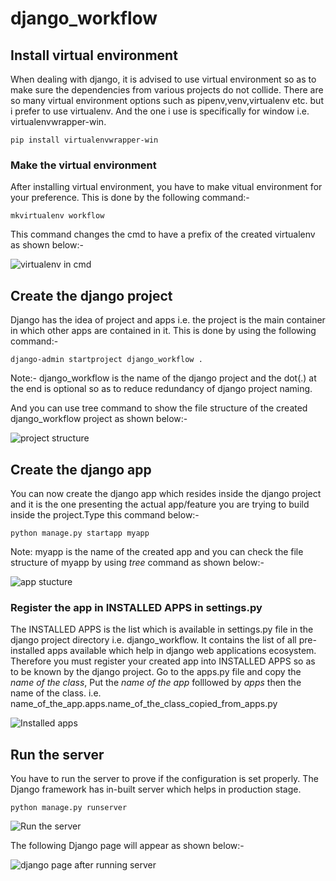 # django_workflow

## Install virtual environment

When dealing with django, it is advised to use virtual environment so as to make sure the dependencies from various projects do not collide.
There are so many virtual environment options such as pipenv,venv,virtualenv etc. but i prefer to use virtualenv.
And the one i use is specifically for window i.e. virtualenvwrapper-win.

``` pip install virtualenvwrapper-win ```

### Make the virtual environment

After installing virtual environment, you have to make vitual environment for your
preference. This is done by the following command:-

``` mkvirtualenv workflow ```

This command changes the  cmd to have a prefix of the created virtualenv as shown below:-

![virtualenv in cmd](IMAGES/cmd.png)

## Create the django project

Django has the idea of project and apps i.e. the project is the main container in which other apps are contained in it. This is done by using the following command:-

``` django-admin startproject django_workflow . ```

Note:- django_workflow is the name of the django project and the dot(.) at the end is optional so as to reduce redundancy of django project naming.

And you can use tree command to show the file structure of the created django_workflow project as shown below:-

![project structure](projectstructure.png)

## Create the django app

You can now create the django app which resides inside the django project and it is the one presenting the actual app/feature you are trying to build inside the project.Type this command below:-

``` python manage.py startapp myapp ```

Note: myapp is the name of the created app and you can check the file structure of myapp by using *tree* command as shown below:-

![app stucture](appstructure.png)

### Register the app in INSTALLED APPS in settings.py

The INSTALLED APPS is the list which is available in settings.py file in the django project directory i.e. django_workflow.
It contains the list of all pre-installed apps available which help in django web applications ecosystem.
Therefore you must register your created app into INSTALLED APPS so as to be known by the django project.
Go to the apps.py file and copy the *name of the class*, Put  the *name of the app* folllowed by *apps* then the name of the class.
i.e. name_of_the_app.apps.name_of_the_class_copied_from_apps.py

![Installed apps](installedapps.png)

## Run the server

You have to run the server to prove if the configuration is set properly.
The Django framework has in-built server which helps in production stage.

``` python manage.py runserver ```

![Run the server](runserver.png)

The following Django page will appear as shown below:-

![django page after running server](djangopage.png)
